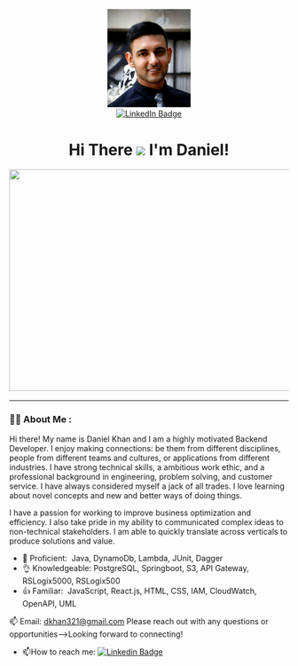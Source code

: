 <div id="header" align="center">
  <img src="_B7A9161.png" width="150"/>
  <div id="badges">
    <a href="https://www.linkedin.com/in/-danielkhan/">
      <img src="https://img.shields.io/badge/LinkedIn-blue?style=for-the-badge&logo=linkedin&logoColor=white" alt="LinkedIn Badge"/>
    </a>
    <h1>
      Hi There
      <img src="https://media.giphy.com/media/hvRJCLFzcasrR4ia7z/giphy.gif" width="30px"/>
      I'm Daniel!
    </h1>
  </div>
</div>

<div align="center">
  <img src="https://media.giphy.com/media/MeJgB3yMMwIaHmKD4z/giphy.gif" width="550" height="400"/>
</div>

---

### :man_technologist: About Me :

Hi there! My name is Daniel Khan and I am a highly motivated Backend Developer. I enjoy making connections: be them from different disciplines, people from different teams and cultures, or applications from different industries. I have strong technical skills, a ambitious work ethic, and a professional background in engineering, problem solving, and customer service. I have always considered myself a jack of all trades. I love learning about novel concepts and new and better ways of doing things.

I have a passion for working to improve business optimization and efficiency. I also take pride in my ability to communicated complex ideas to non-technical stakeholders. I am able to quickly translate across verticals to produce solutions and value.

  - 💪 Proficient: ​ Java, DynamoDb, Lambda, JUnit, Dagger
  - 👌 Knowledgeable: ​PostgreSQL, Springboot, S3, API Gateway, RSLogix5000, RSLogix500
  - 👍 Familiar: ​ JavaScript, React.js, HTML, CSS, IAM, CloudWatch, OpenAPI, UML

 📫 Email: dkhan321@gmail.com
Please reach out with any questions or opportunities-->Looking forward to connecting!

- :mailbox:How to reach me: [![Linkedin Badge](https://img.shields.io/badge/-kakbar-blue?style=flat&logo=Linkedin&logoColor=white)](your-linkedin-url)

<!--
**Dkhan213/Dkhan213** is a ✨ _special_ ✨ repository because its `README.md` (this file) appears on your GitHub profile.

Here are some ideas to get you started:



https://media.giphy.com/media/dWesBcTLavkZuG35MI/giphy.gif

- 🔭 I’m currently working on ...
- 🌱 I’m currently learning ...
- 👯 I’m looking to collaborate on ...
- 🤔 I’m looking for help with ...
- 💬 Ask me about ...
- 📫 How to reach me: ...
- 😄 Pronouns: ...
- ⚡ Fun fact: ...
-->
